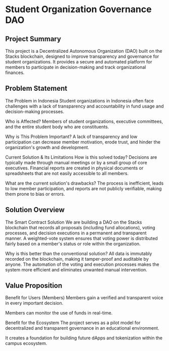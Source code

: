 # Student Organization Governance DAO
## Project Summary
This project is a Decentralized Autonomous Organization (DAO) built on the Stacks blockchain, designed to improve transparency and governance for student organizations. It provides a secure and automated platform for members to participate in decision-making and track organizational finances.

## Problem Statement
The Problem in Indonesia
Student organizations in Indonesia often face challenges with a lack of transparency and accountability in fund usage and decision-making processes.

Who is Affected?
Members of student organizations, executive committees, and the entire student body who are constituents.

Why is This Problem Important?
A lack of transparency and low participation can decrease member motivation, erode trust, and hinder the organization's growth and development.

Current Solution & Its Limitations
How is this solved today?
Decisions are typically made through manual meetings or by a small group of core executives. Financial reports are created in physical documents or spreadsheets that are not easily accessible to all members.

What are the current solution's drawbacks?
The process is inefficient, leads to low member participation, and reports are not publicly verifiable, making them prone to bias or errors.

## Solution Overview
The Smart Contract Solution
We are building a DAO on the Stacks blockchain that records all proposals (including fund allocations), voting processes, and decision executions in a permanent and transparent manner. A weighted-vote system ensures that voting power is distributed fairly based on a member's status or role within the organization.

Why is this better than the conventional solution?
All data is immutably recorded on the blockchain, making it tamper-proof and auditable by anyone. The automation of the voting and execution processes makes the system more efficient and eliminates unwanted manual intervention.

## Value Proposition
Benefit for Users (Members)
Members gain a verified and transparent voice in every important decision.

Members can monitor the use of funds in real-time.

Benefit for the Ecosystem
The project serves as a pilot model for decentralized and transparent governance in an educational environment.

It creates a foundation for building future dApps and tokenization within the campus ecosystem.







